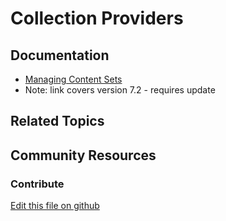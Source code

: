 # Collection Providers

## Documentation

* [Managing Content Sets](https://portal.liferay.dev/docs/7-2/user/-/knowledge_base/u/content-sets)
* Note: link covers version 7.2 - requires update

## Related Topics


## Community Resources


### Contribute

[Edit this file on github](https://github.com/olafk/controlpanel-documentation-docs/blob/master/md/73en/com_liferay_asset_list_web_portlet_AssetListPortlet/view_info_list_providers.jsp.md)
